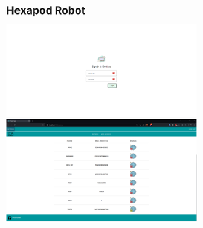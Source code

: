 # Hexapod Robot 

<img src="https://github.com/enesvardar/react-mqtt-template/blob/main/img/1.png"/>

<img src="https://github.com/enesvardar/react-mqtt-template/blob/main/img/2.png"/>

